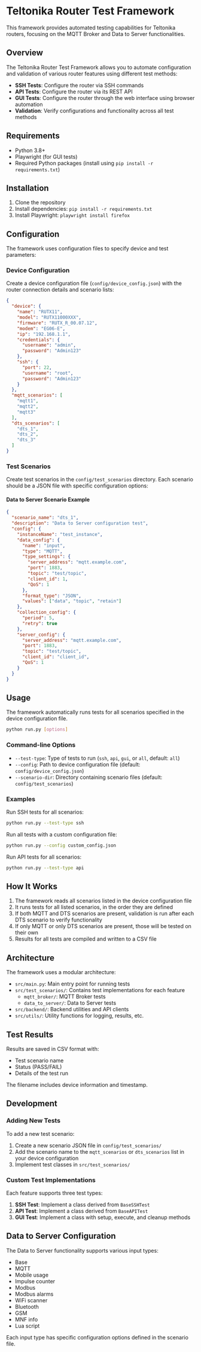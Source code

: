 # Teltonika Router Test Framework

This framework provides automated testing capabilities for Teltonika routers, focusing on the MQTT Broker and Data to Server functionalities.

## Overview

The Teltonika Router Test Framework allows you to automate configuration and validation of various router features using different test methods:

- **SSH Tests**: Configure the router via SSH commands
- **API Tests**: Configure the router via its REST API
- **GUI Tests**: Configure the router through the web interface using browser automation
- **Validation**: Verify configurations and functionality across all test methods

## Requirements

- Python 3.8+
- Playwright (for GUI tests)
- Required Python packages (install using `pip install -r requirements.txt`)

## Installation

1. Clone the repository
2. Install dependencies: `pip install -r requirements.txt`
3. Install Playwright: `playwright install firefox`

## Configuration

The framework uses configuration files to specify device and test parameters:

### Device Configuration

Create a device configuration file (`config/device_config.json`) with the router connection details and scenario lists:

```json
{
  "device": {
    "name": "RUTX11",
    "model": "RUTX11000XXX",
    "firmware": "RUTX_R_00.07.12",
    "modem": "EG06-E",
    "ip": "192.168.1.1",
    "credentials": {
      "username": "admin",
      "password": "Admin123"
    },
    "ssh": {
      "port": 22,
      "username": "root",
      "password": "Admin123"
    }
  },
  "mqtt_scenarios": [
    "mqtt1",
    "mqtt2",
    "mqtt3"
  ],
  "dts_scenarios": [
    "dts_1",
    "dts_2",
    "dts_3"
  ]
}
```

### Test Scenarios

Create test scenarios in the `config/test_scenarios` directory. Each scenario should be a JSON file with specific configuration options:

#### Data to Server Scenario Example

```json
{
  "scenario_name": "dts_1",
  "description": "Data to Server configuration test",
  "config": {
    "instanceName": "test_instance",
    "data_config": {
      "name": "input",
      "type": "MQTT",
      "type_settings": {
        "server_address": "mqtt.example.com",
        "port": 1883,
        "topic": "test/topic",
        "client_id": 1,
        "QoS": 1
      },
      "format_type": "JSON",
      "values": ["data", "topic", "retain"]
    },
    "collection_config": {
      "period": 5,
      "retry": true
    },
    "server_config": {
      "server_address": "mqtt.example.com",
      "port": 1883,
      "topic": "test/topic",
      "client_id": "client_id",
      "QoS": 1
    }
  }
}
```

## Usage

The framework automatically runs tests for all scenarios specified in the device configuration file.

```bash
python run.py [options]
```

### Command-line Options

- `--test-type`: Type of tests to run (`ssh`, `api`, `gui`, or `all`, default: `all`)
- `--config`: Path to device configuration file (default: `config/device_config.json`)
- `--scenario-dir`: Directory containing scenario files (default: `config/test_scenarios`)

### Examples

Run SSH tests for all scenarios:
```bash
python run.py --test-type ssh
```

Run all tests with a custom configuration file:
```bash
python run.py --config custom_config.json
```

Run API tests for all scenarios:
```bash
python run.py --test-type api
```

## How It Works

1. The framework reads all scenarios listed in the device configuration file
2. It runs tests for all listed scenarios, in the order they are defined
3. If both MQTT and DTS scenarios are present, validation is run after each DTS scenario to verify functionality
4. If only MQTT or only DTS scenarios are present, those will be tested on their own
5. Results for all tests are compiled and written to a CSV file

## Architecture

The framework uses a modular architecture:

- `src/main.py`: Main entry point for running tests
- `src/test_scenarios/`: Contains test implementations for each feature
  - `mqtt_broker/`: MQTT Broker tests
  - `data_to_server/`: Data to Server tests
- `src/backend/`: Backend utilities and API clients
- `src/utils/`: Utility functions for logging, results, etc.

## Test Results

Results are saved in CSV format with:
- Test scenario name
- Status (PASS/FAIL)
- Details of the test run

The filename includes device information and timestamp.

## Development

### Adding New Tests

To add a new test scenario:

1. Create a new scenario JSON file in `config/test_scenarios/`
2. Add the scenario name to the `mqtt_scenarios` or `dts_scenarios` list in your device configuration
3. Implement test classes in `src/test_scenarios/`

### Custom Test Implementations

Each feature supports three test types:

1. **SSH Test**: Implement a class derived from `BaseSSHTest`
2. **API Test**: Implement a class derived from `BaseAPITest`
3. **GUI Test**: Implement a class with setup, execute, and cleanup methods

## Data to Server Configuration

The Data to Server functionality supports various input types:

- Base
- MQTT
- Mobile usage
- Impulse counter
- Modbus
- Modbus alarms
- WiFi scanner
- Bluetooth
- GSM
- MNF info
- Lua script

Each input type has specific configuration options defined in the scenario file.